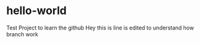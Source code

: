 # hello-world
Test Project to learn the github
Hey this is line is edited to understand how branch work
